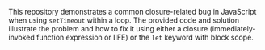 This repository demonstrates a common closure-related bug in JavaScript when using `setTimeout` within a loop. The provided code and solution illustrate the problem and how to fix it using either a closure (immediately-invoked function expression or IIFE) or the `let` keyword with block scope.